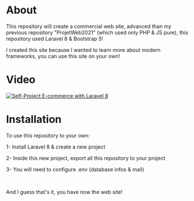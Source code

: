 # About

<p>This repository will create a commercial web site, advanced than my previous repository "ProjetWeb2021" (which used only PHP & JS pure), this repository used Laravel 8 & Bootstrap 5!</p>
<p>I created this site because I wanted to learn more about modern frameworks, you can use this site on your own!</p>

# Video

[![Self-Project E-commerce with Laravel 8](https://res.cloudinary.com/marcomontalbano/image/upload/v1643642950/video_to_markdown/images/youtube--z-nOVc-tsOs-c05b58ac6eb4c4700831b2b3070cd403.jpg)](https://youtu.be/z-nOVc-tsOs "Self-Project E-commerce with Laravel 8")

# Installation

<p>To use this repository to your own:</p>
<p>1- Install Laravel 8 & create a new project</p>
<p>2- Inside this new project, export all this repository to your project</p>
<p>3- You will need to configure .env (database infos & mail)</p>
<br>
<p>And I guess that's it, you have now the web site!</p>